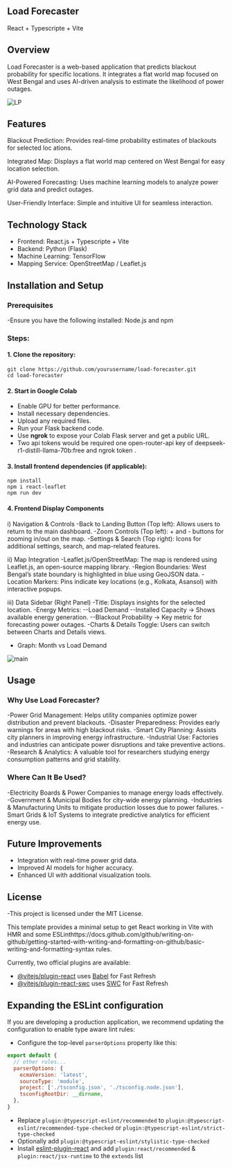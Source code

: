 ## Load Forecaster
React + Typescripte + Vite

## Overview

Load Forecaster is a web-based application that predicts blackout probability for specific locations. It integrates a flat world map focused on West Bengal and uses AI-driven analysis to estimate the likelihood of power outages.

![LP](https://github.com/user-attachments/assets/e9d07046-885c-42fc-b352-e614e29d99b9)

## Features

Blackout Prediction: Provides real-time probability estimates of blackouts for selected loc
ations.

Integrated Map: Displays a flat world map centered on West Bengal for easy location selection.

AI-Powered Forecasting: Uses machine learning models to analyze power grid data and predict outages.

User-Friendly Interface: Simple and intuitive UI for seamless interaction.

## Technology Stack

 - Frontend: React.js + Typescripte + Vite
 - Backend: Python (Flask)
 - Machine Learning: TensorFlow
 - Mapping Service: OpenStreetMap / Leaflet.js

## Installation and Setup

### Prerequisites
-Ensure you have the following installed:
    Node.js and npm
### Steps:
#### 1. Clone the repository:
``` Terminal
git clone https://github.com/yourusername/load-forecaster.git
cd load-forecaster
```
#### 2. Start in Google Colab
- Enable GPU for better performance.
- Install necessary dependencies.
- Upload any required files.
- Run your Flask backend code.
- Use **ngrok** to expose your Colab Flask server and get a public URL.
- Two api tokens would be required one open-router-api key of deepseek-r1-distill-llama-70b:free and ngrok token .

#### 3. Install frontend dependencies (if applicable):
``` Terminal
npm install
npm i react-leaflet
npm run dev
```
#### 4. Frontend Display Components
i) Navigation & Controls
-Back to Landing Button (Top left): Allows users to return to the main dashboard.
-Zoom Controls (Top left): + and - buttons for zooming in/out on the map.
-Settings & Search (Top right): Icons for additional settings, search, and map-related features.

ii) Map Integration
-Leaflet.js/OpenStreetMap: The map is rendered using Leaflet.js, an open-source mapping library.
-Region Boundaries: West Bengal’s state boundary is highlighted in blue using GeoJSON data.
-Location Markers: Pins indicate key locations (e.g., Kolkata, Asansol) with interactive popups.

iii) Data Sidebar (Right Panel)
-Title: Displays insights for the selected location.
-Energy Metrics:
--Load Demand
--Installed Capacity → Shows available energy generation.
--Blackout Probability → Key metric for forecasting power outages.
-Charts & Details Toggle: Users can switch between Charts and Details views.
- Graph: Month vs Load Demand
  
![main](https://github.com/user-attachments/assets/38300449-7b87-4cc4-a414-f1996bbac1e0)
   
## Usage
### Why Use Load Forecaster?
-Power Grid Management: Helps utility companies optimize power distribution and prevent blackouts.
-Disaster Preparedness: Provides early warnings for areas with high blackout risks.
-Smart City Planning: Assists city planners in improving energy infrastructure.
-Industrial Use: Factories and industries can anticipate power disruptions and take preventive actions.
-Research & Analytics: A valuable tool for researchers studying energy consumption patterns and grid stability.

### Where Can It Be Used?
-Electricity Boards & Power Companies to manage energy loads effectively.
-Government & Municipal Bodies for city-wide energy planning.
-Industries & Manufacturing Units to mitigate production losses due to power failures.
-Smart Grids & IoT Systems to integrate predictive analytics for efficient energy use.

## Future Improvements
- Integration with real-time power grid data.
- Improved AI models for higher accuracy.
- Enhanced UI with additional visualization tools.

## License
-This project is licensed under the MIT License.


This template provides a minimal setup to get React working in Vite with HMR and some ESLinthttps://docs.github.com/github/writing-on-github/getting-started-with-writing-and-formatting-on-github/basic-writing-and-formatting-syntax rules.

Currently, two official plugins are available:

- [@vitejs/plugin-react](https://github.com/vitejs/vite-plugin-react/blob/main/packages/plugin-react/README.md) uses [Babel](https://babeljs.io/) for Fast Refresh
- [@vitejs/plugin-react-swc](https://github.com/vitejs/vite-plugin-react-swc) uses [SWC](https://swc.rs/) for Fast Refresh

## Expanding the ESLint configuration

If you are developing a production application, we recommend updating the configuration to enable type aware lint rules:

- Configure the top-level `parserOptions` property like this:

```js
export default {
  // other rules...
  parserOptions: {
    ecmaVersion: 'latest',
    sourceType: 'module',
    project: ['./tsconfig.json', './tsconfig.node.json'],
    tsconfigRootDir: __dirname,
  },
}
```

- Replace `plugin:@typescript-eslint/recommended` to `plugin:@typescript-eslint/recommended-type-checked` or `plugin:@typescript-eslint/strict-type-checked`
- Optionally add `plugin:@typescript-eslint/stylistic-type-checked`
- Install [eslint-plugin-react](https://github.com/jsx-eslint/eslint-plugin-react) and add `plugin:react/recommended` & `plugin:react/jsx-runtime` to the `extends` list
